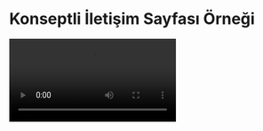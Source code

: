 <h1>Konseptli İletişim Sayfası Örneği</h1>
<video controls>
 <source src="video.mp4" type="video/mp4">
</video>